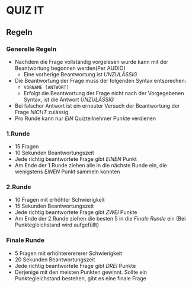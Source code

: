 # QUIZ IT

## Regeln

### Generelle Regeln

* Nachdem die Frage vollständig vorgelesen wurde kann mit der Beantwortung begonnen werden(Per AUDIO)
  * Eine vorherige Beantwortung ist *UNZULÄSSIG*
* Die Beantwortung der Frage muss der folgenden Syntax entsprechen:
  * `VORNAME [ANTWORT]`
  * Erfolgt die Beantwortung der Frage nicht nach der Vorgegebenen Syntax, ist die Antwort *UNZULÄSSIG*
* Bei falscher Antwort ist ein erneuter Versuch der Beantwortung der Frage *NICHT* zulässig
* Pro Runde kann nur *EIN* Quizteilnehmer Punkte verdienen

### 1.Runde

* 15 Fragen
* 10 Sekunden Beantwortungszeit
* Jede richtig beantwortete Frage gibt *EINEN* Punkt
* Am Ende der 1.Runde ziehen alle in die nächste Runde ein, die wenigstens *EINEN* Punkt sammeln konnten

### 2.Runde

* 10 Fragen mit erhöhter Schwierigkeit
* 15 Sekunden Beantwortungszeit
* Jede richtig beantwortete Frage gibt *ZWEI* Punkte
* Am Ende der 2.Runde ziehen die besten 5 in die *Finale Runde* ein (Bei Punktegleichstand wird aufgefüllt)

### Finale Runde

* 5 Fragen mit erhöhtererererer Schwierigkeit
* 20 Sekunden Beantwortungszeit
* Jede richtig beantwortete Frage gibt *DREI* Punkte
* Derjenige mit den meisten Punkten gewinnt. Sollte ein Punktegleichstand bestehen, gibt es eine finale Frage

